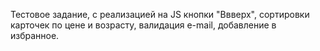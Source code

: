 Тестовое задание, с реализацией на JS кнопки "Ввверх", сортировки карточек по цене и возрасту,
 валидация e-mail, добавление в избранное.
